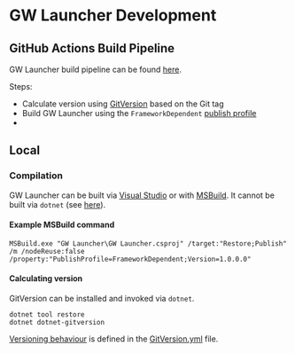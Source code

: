 # GW Launcher Development
## GitHub Actions Build Pipeline
GW Launcher build pipeline can be found [here](../.github/workflows/build.yml).

Steps:
- Calculate version using [GitVersion](https://gitversion.net/) based on the Git tag
- Build GW Launcher using the `FrameworkDependent` [publish profile](https://learn.microsoft.com/en-us/aspnet/core/host-and-deploy/visual-studio-publish-profiles)
- 

## Local
### Compilation
GW Launcher can be built via [Visual Studio](https://visualstudio.microsoft.com/) or with [MSBuild](https://learn.microsoft.com/en-us/visualstudio/msbuild/msbuild-command-line-reference). It cannot be built via `dotnet` (see [here](https://aka.ms/msbuild/MSB4803)).

#### Example MSBuild command
`MSBuild.exe "GW Launcher\GW Launcher.csproj" /target:"Restore;Publish" /m /nodeReuse:false /property:"PublishProfile=FrameworkDependent;Version=1.0.0.0"`

#### Calculating version
GitVersion can be installed and invoked via `dotnet`.
```
dotnet tool restore
dotnet dotnet-gitversion
```
[Versioning behaviour](https://gitversion.net/docs/reference/configuration) is defined in the [GitVersion.yml](../GitVersion.yml) file.